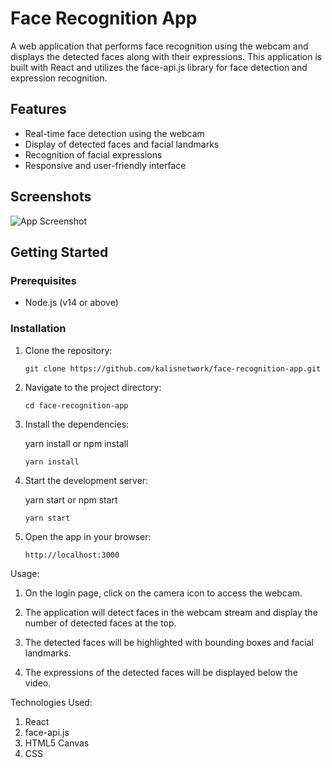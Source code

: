 # Face Recognition App

A web application that performs face recognition using the webcam and displays the detected faces along with their expressions. This application is built with React and utilizes the face-api.js library for face detection and expression recognition.

## Features

- Real-time face detection using the webcam
- Display of detected faces and facial landmarks
- Recognition of facial expressions
- Responsive and user-friendly interface

## Screenshots

![App Screenshot](/images/face-detection.png)

## Getting Started

### Prerequisites

- Node.js (v14 or above)

### Installation

1. Clone the repository:

   ```shell
   git clone https://github.com/kalisnetwork/face-recognition-app.git
   ```

2. Navigate to the project directory:

   ```shell
   cd face-recognition-app
   ```

3. Install the dependencies:

   yarn install or npm install

   ```shell
   yarn install
   ```

4. Start the development server:

   yarn start or npm start

   ```shell
   yarn start
   ```

5. Open the app in your browser:

   ```arduino
   http://localhost:3000
   ```

Usage:

1. On the login page, click on the camera icon to access the webcam.

2. The application will detect faces in the webcam stream and display the number of detected faces at the top.

3. The detected faces will be highlighted with bounding boxes and facial landmarks.

4. The expressions of the detected faces will be displayed below the video.

Technologies Used:

1. React
2. face-api.js
3. HTML5 Canvas
4. CSS
